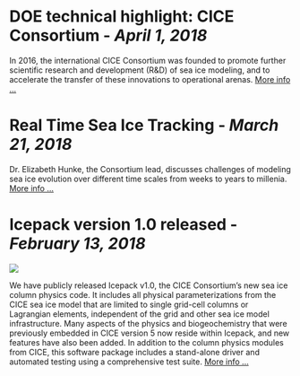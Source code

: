 # **DOE technical highlight: CICE Consortium**   -   *April 1, 2018*
In 2016, the international CICE Consortium was founded to promote further scientific research and development (R&D) of sea ice modeling, and to accelerate the transfer of these innovations to operational arenas. [More info ...](https://e3sm.org/wp-content/uploads/2018/04/ResearchHighlight_CICE.pdf)

# **Real Time Sea Ice Tracking**   -  *March 21, 2018* 
Dr. Elizabeth Hunke, the Consortium lead, discusses challenges of modeling sea ice evolution over different time scales from weeks to years to millenia. [More info ...](https://psmag.com/environment/tracking-seasonal-sea-ice-in-real-time)

# **Icepack version 1.0 released**   -   *February 13, 2018*
![](https://avatars2.githubusercontent.com/u/28584507?s=280&v=4)

We have publicly released Icepack v1.0, the CICE Consortium’s new sea ice column physics code.  It includes all physical parameterizations from the CICE sea ice model that are limited to single grid-cell columns or Lagrangian elements, independent of the grid and other sea ice model infrastructure.  Many aspects of the physics and biogeochemistry that were previously embedded in CICE version 5 now reside within Icepack, and new features have also been added.  In addition to the column physics modules from CICE, this software package includes a stand-alone driver and automated testing using a comprehensive test suite. [More info ...](https://github.com/CICE-Consortium/Icepack) 
